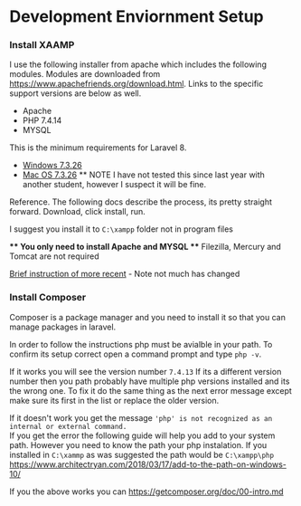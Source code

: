 # Development Enviornment Setup

### Install XAAMP
I use the following installer from apache which includes the following modules. Modules are downloaded from https://www.apachefriends.org/download.html.   Links to the specific support versions are below as well.

* Apache
* PHP 7.4.14
* MYSQL

This is the minimum requirements for Laravel 8.

* [Windows 7.3.26](https://www.apachefriends.org/xampp-files/7.4.14/xampp-windows-x64-7.4.14-0-VC15-installer.exe)
* [Mac OS 7.3.26](https://www.apachefriends.org/xampp-files/7.4.14/xampp-osx-7.4.14-0-installer.dmg)   ** NOTE I have not tested this since last year with another student, however I suspect it will be fine.

Reference.   The following docs describe the process, its pretty straight forward.   Download, click install, run.

I suggest you install it to `C:\xampp` folder not in program files

__** You only need to install Apache and MYSQL **__
Filezilla, Mercury and Tomcat are not required

[Brief instruction of more recent](https://www.geeksforgeeks.org/how-to-install-xampp-on-windows/) - Note not much has changed

### Install Composer
Composer is a package manager and you need to install it so that you can manage packages in laravel.   

In order to follow the instructions php must be avialble in your path.
To confirm its setup correct open a command prompt and type `php -v`.

If it works you will see the version number `7.4.13`  If its a different version number then you path probably have multiple php versions installed and its the wrong one.   To fix it do the same thing as the next error message except make sure its first in the list or replace the older version.

If it doesn't work you get the message `'php' is not recognized as an internal or external command.`  
If you get the error the following guide will help you add to your system path.   However you need to know the path your php instalation.  If you installed in `C:\xammp` as was suggested the path would be `C:\xampp\php`    https://www.architectryan.com/2018/03/17/add-to-the-path-on-windows-10/

If you the above works you can 
https://getcomposer.org/doc/00-intro.md

